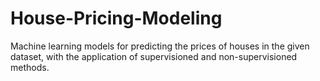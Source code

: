 # House-Pricing-Modeling
Machine learning models for predicting the prices of houses in the given dataset, with the application of supervisioned and non-supervisioned methods.
